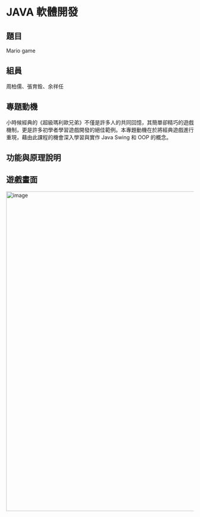 # JAVA 軟體開發

## 題目
Mario game

## 組員
周柏儒、張育銓、余祥任

## 專題動機
小時候經典的《超級瑪利歐兄弟》不僅是許多人的共同回憶，其簡單卻精巧的遊戲機制，更是許多初學者學習遊戲開發的絕佳範例。本專題動機在於將經典遊戲進行重現，藉由此課程的機會深入學習與實作 Java Swing 和 OOP 的概念。
## 功能與原理說明

## 遊戲畫面
<img width="1284" height="860" alt="image" src="https://github.com/user-attachments/assets/3ce3a37d-2135-4f47-82fe-98ef19f773da" />
